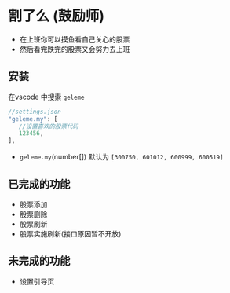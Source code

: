 <!--
 * @Author: xinghe
 * @LastEditors: xinghe
 * @Date: 2020-10-11 09:57:03
 * @FilePath: /geleme/README.md
 * @LastEditTime: 2020-10-20 14:24:19
 * @不想有bug xinghe@gaoding.com
-->
# 割了么 (鼓励师)

- 在上班你可以摸鱼看自己关心的股票
- 然后看完跌完的股票又会努力去上班


## 安装

在vscode 中搜索  `geleme`
 ```js
 //settings.json
"geleme.my": [
    //设置喜欢的股票代码
    123456,
],
 ```

 - `geleme.my`(number[]) 默认为 `[300750, 601012, 600999, 600519]`

 ## 已完成的功能

-  股票添加
-  股票删除
-  股票刷新
-  股票实施刷新(接口原因暂不开放)

## 未完成的功能

-  设置引导页

